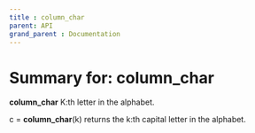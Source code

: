 ```yaml
---
title : column_char
parent: API
grand_parent : Documentation
---
```

# Summary for: **column_char**

**column_char** K:th letter in the alphabet.

c = **column_char**(k) returns the k:th capital letter in the alphabet.

